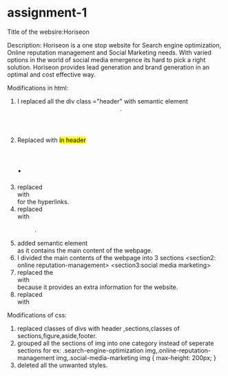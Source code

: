 # assignment-1

Title of the websire:Horiseon

Description: Horiseon is a one stop website for Search engine optimization, Online reputation management and Social Marketing needs. With varied options in the world of social media emergence its hard to pick a right solution.  Horiseon provides lead generation and brand generation in an optimal and cost effective way. 


Modifications in html:

1. I replaced all the div class ="header" with semantic element <header>. 
2. Replaced <span> with <mark> in header <h1>.
3. replaced <div> with <nav> for the hyperlinks.
4. replaced <div class="hero"> with <figure>.
5. added semantic element <main> as it contains the main content of the webpage.
6. I divided the main contents of the webpage into 3 sections
        <section1 :search engine optimization>
        <section2: online reputation-management>
        <section3:social media marketing>
7. replaced the <div class="benefits"> with <aside> because it provides an extra information for the website.
8. replaced <div class="footer"> with <footer>

Modifications of css:
1. replaced classes of divs with header ,sections,classes of sections,figure,aside,footer.
2. grouped all the sections of img into one category instead of seperate sections
   for ex:
       .search-engine-optimization img,.online-reputation-management img,.social-media-marketing img {
    max-height: 200px;
}
3. deleted all the unwanted styles.



